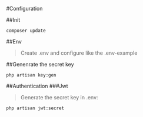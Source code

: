 #Configuration

##Init
```
composer update
```
##Env
>Create .env and configure like the .env-example

##Genenrate the secret key
```
php artisan key:gen
```
##Authentication
###Jwt
>Generate the secret key in .env:
```
php artisan jwt:secret
```
